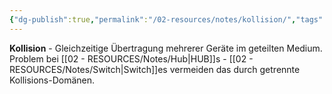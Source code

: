 ```yaml
---
{"dg-publish":true,"permalink":"/02-resources/notes/kollision/","tags":["informatik/netzwerk/konflikt","übertragung/gleichzeitig"],"noteIcon":"","updated":"2025-10-29T12:59:07.471+01:00"}
---
```



**Kollision** - Gleichzeitige Übertragung mehrerer Geräte im geteilten Medium.
Problem bei [[02 - RESOURCES/Notes/Hub\|HUB]]s - [[02 - RESOURCES/Notes/Switch\|Switch]]es vermeiden das durch getrennte Kollisions-Domänen.